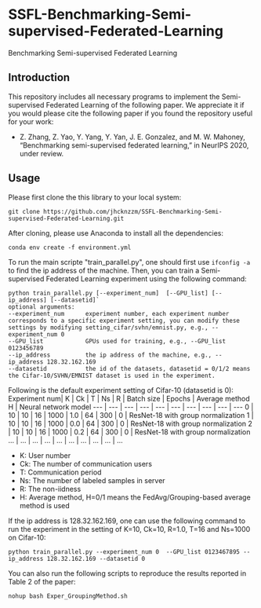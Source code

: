 # SSFL-Benchmarking-Semi-supervised-Federated-Learning
Benchmarking Semi-supervised Federated Learning
## Introduction
This repository includes all necessary programs to implement the Semi-supervised Federated Learning of the following paper. We appreciate it if you would please cite the following paper if you found the repository useful for your work:
* Z. Zhang, Z. Yao, Y. Yang, Y. Yan, J. E. Gonzalez, and M. W. Mahoney, “Benchmarking semi-supervised federated learning,” in NeurIPS 2020, under review.
## Usage
Please first clone the this library to your local system:

```
git clone https://github.com/jhcknzzm/SSFL-Benchmarking-Semi-supervised-Federated-Learning.git
```

After cloning, please use Anaconda to install all the dependencies:

```
conda env create -f environment.yml
```

To run the main scripte "train_parallel.py", one should first use `ifconfig -a` to find the ip address of the machine.
Then, you can train a Semi-supervised Federated Learning experiment using the following command:

```
python train_parallel.py [--experiment_num]  [--GPU_list] [--ip_address] [--datasetid]`
optional arguments:
--experiment_num      experiment number, each experiment number corresponds to a specific experiment setting, you can modify these settings by modifying setting_cifar/svhn/emnist.py, e.g., --experiment_num 0   
--GPU_list            GPUs used for training, e.g., --GPU_list 0123456789   
--ip_address          the ip address of the machine, e.g., --ip_address 128.32.162.169
--datasetid           the id of the datasets, datasetid = 0/1/2 means the Cifar-10/SVHN/EMNIST dataset is used in the experiment. 
```
Following is the default experiment setting of Cifar-10 (datasetid is 0):
Experiment num|  K |  Ck |  T |  Ns | R | Batch size | Epochs | Average method H | Neural network model
--- | --- | --- | --- | --- | --- | --- | --- | --- | ---
0 |  10 | 10  | 16  | 1000  | 1.0 | 64 | 300 | 0 | ResNet-18 with group normalization
1 |  10 | 10  | 16  | 1000  | 0.0 | 64 | 300 | 0 | ResNet-18 with group normalization
2 |  10 | 10  | 16  | 1000  | 0.2 | 64 | 300 |  0 | ResNet-18 with group normalization
... | ... | ...   | ...   | ...   | ...  | ...  | ...  |  ...  | ... 

* K:    User number
* Ck:   The number of communication users
* T:    Communication period
* Ns:   The number of labeled samples in server
* R:    The non-iidness
* H:    Average method, H=0/1 means the FedAvg/Grouping-based average method is used

If the ip address is 128.32.162.169, one can use the following command to run the experiment in the setting of K=10, Ck=10, R=1.0, T=16 and Ns=1000 on Cifar-10:

```
python train_parallel.py --experiment_num 0  --GPU_list 0123467895 --ip_address 128.32.162.169 --datasetid 0
```
You can also run the following scripts to reproduce the results reported in Table 2 of the paper:

```
nohup bash Exper_GroupingMethod.sh
```
